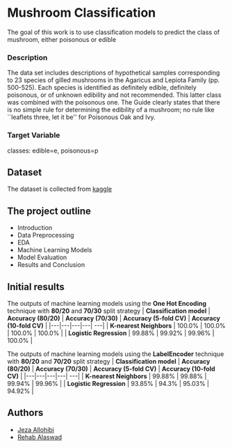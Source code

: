 # **Mushroom Classification**

The goal of this work is to use classification models to predict the class of mushroom, either poisonous or edible

### **Description**

The data set includes descriptions of hypothetical samples corresponding to 23 species of gilled mushrooms in the Agaricus and Lepiota Family (pp. 500-525). Each species is identified as definitely edible, definitely poisonous, or of unknown edibility and not recommended. This latter class was combined with the poisonous one. The Guide clearly states that there is no simple rule for determining the edibility of a mushroom; no rule like ``leaflets three, let it be'' for Poisonous Oak and Ivy.

### Target Variable

classes: edible=e, poisonous=p

## **Dataset**

The dataset is collected from [kaggle](https://www.kaggle.com/datasets/uciml/mushroom-classification)

## The project outline

* Introduction
* Data Preprocessing
* EDA
* Machine Learning Models
* Model Evaluation
* Results and Conclusion

## Initial results

The outputs of machine learning models using the **One Hot Encoding** technique with **80/20** and **70/30** split strategy
| **Classification model** | **Accuracy (80/20)** | **Accuracy (70/30)** | **Accuracy (5-fold CV)** |  **Accuracy (10-fold CV)** |
|---|---|---|---| ---|
| **K-nearest Neighbors** | 100.0% | 100.0% | 100.0% | 100.0% |
| **Logistic Regression** | 99.88% | 99.92% | 99.96% | 100.0% |



The outputs of machine learning models using the **LabelEncoder** technique with **80/20** and **70/20** split strategy
| **Classification model** | **Accuracy (80/20)** | **Accuracy (70/30)** | **Accuracy (5-fold CV)** | **Accuracy (10-fold CV)** |
|---|---|---|---| ---|
| **K-nearest Neighbors** | 99.88% | 99.88% | 99.94% | 99.96% |
| **Logistic Regression** | 93.85% | 94.3% | 95.03% | 94.92% |


## Authors

- [Jeza Allohibi](https://github.com/Jezahmoud)
- [Rehab Alaswad](https://github.com/rehabalaswad)

